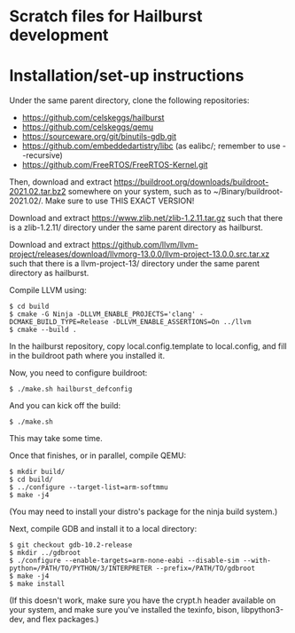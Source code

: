 # Scratch files for Hailburst development

# Installation/set-up instructions

Under the same parent directory, clone the following repositories:
 - https://github.com/celskeggs/hailburst
 - https://github.com/celskeggs/qemu
 - https://sourceware.org/git/binutils-gdb.git
 - https://github.com/embeddedartistry/libc (as ealibc/; remember to use --recursive)
 - https://github.com/FreeRTOS/FreeRTOS-Kernel.git

Then, download and extract https://buildroot.org/downloads/buildroot-2021.02.tar.bz2 somewhere on
your system, such as to ~/Binary/buildroot-2021.02/. Make sure to use THIS EXACT VERSION!

Download and extract https://www.zlib.net/zlib-1.2.11.tar.gz such that there is a zlib-1.2.11/ directory under the same parent directory as hailburst.

Download and extract https://github.com/llvm/llvm-project/releases/download/llvmorg-13.0.0/llvm-project-13.0.0.src.tar.xz such that there is a llvm-project-13/ directory under the same parent directory as hailburst.

Compile LLVM using:

    $ cd build
    $ cmake -G Ninja -DLLVM_ENABLE_PROJECTS='clang' -DCMAKE_BUILD_TYPE=Release -DLLVM_ENABLE_ASSERTIONS=On ../llvm
    $ cmake --build .

In the hailburst repository, copy local.config.template to local.config, and fill in the buildroot
path where you installed it.

Now, you need to configure buildroot:

    $ ./make.sh hailburst_defconfig

And you can kick off the build:

    $ ./make.sh

This may take some time.

Once that finishes, or in parallel, compile QEMU:

    $ mkdir build/
    $ cd build/
    $ ../configure --target-list=arm-softmmu
    $ make -j4

(You may need to install your distro's package for the ninja build system.)

Next, compile GDB and install it to a local directory:

    $ git checkout gdb-10.2-release
    $ mkdir ../gdbroot
    $ ./configure --enable-targets=arm-none-eabi --disable-sim --with-python=/PATH/TO/PYTHON/3/INTERPRETER --prefix=/PATH/TO/gdbroot
    $ make -j4
    $ make install

(If this doesn't work, make sure you have the crypt.h header available on your system, and make sure you've installed the texinfo, bison, libpython3-dev, and flex packages.)
